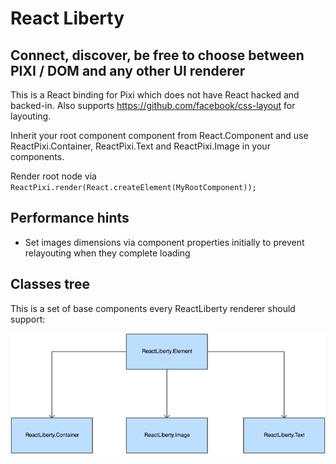 React Liberty
=============

Connect, discover, be free to choose between PIXI / DOM and any other UI renderer
---------------------------------------------------------------------------------

This is a React binding for Pixi which does not have React hacked and backed-in. Also supports https://github.com/facebook/css-layout for layouting.

Inherit your root component component from React.Component and use ReactPixi.Container, ReactPixi.Text and ReactPixi.Image in your components.

Render root node via `ReactPixi.render(React.createElement(MyRootComponent));`

Performance hints
-----------------
- Set images dimensions via component properties initially to prevent relayouting when they complete loading

Classes tree
------------

This is a set of base components every ReactLiberty renderer should support:

![ReactLiberty classes tree](https://raw.githubusercontent.com/LibertyGlobal/ReactLiberty/master/figures/inhertitance-scheme.png?token=AAxer4RGVCjtZHBtM6Xl2ni4Rq5jE1sRks5WTzRJwA%3D%3D)